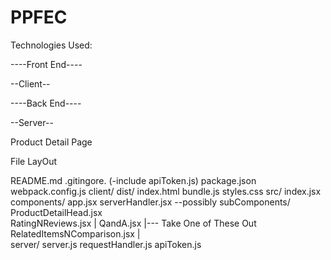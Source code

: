 # PPFEC

Technologies Used:

----Front End----

--Client--

----Back End----

--Server--



Product Detail Page

File LayOut

README.md
.gitingore. (-include apiToken.js)
package.json
webpack.config.js
client/
  dist/
    index.html
    bundle.js
    styles.css
  src/
    index.jsx
    components/
      app.jsx
      serverHandler.jsx --possibly
      subComponents/
        ProductDetailHead.jsx         
        RatingNReviews.jsx            |
        QandA.jsx                     |--- Take One of These Out
        RelatedItemsNComparison.jsx   |       
server/
  server.js
  requestHandler.js
  apiToken.js
  
        
        
      
      
      
      
  
